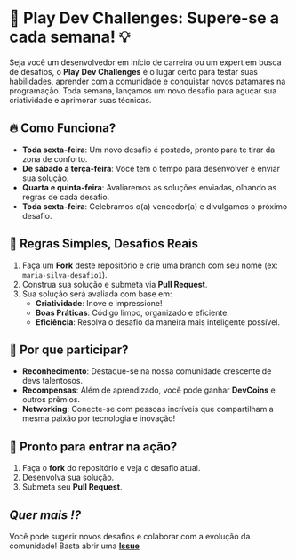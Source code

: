 # 🚀 **Play Dev Challenges**: Supere-se a cada semana! 💡

Seja você um desenvolvedor em início de carreira ou um expert em busca de desafios, o **Play Dev Challenges** é o lugar certo para testar suas habilidades, aprender com a comunidade e conquistar novos patamares na programação. Toda semana, lançamos um novo desafio para aguçar sua criatividade e aprimorar suas técnicas.

## 🔥 **Como Funciona?**
- **Toda sexta-feira**: Um novo desafio é postado, pronto para te tirar da zona de conforto.
- **De sábado a terça-feira**: Você tem o tempo para desenvolver e enviar sua solução.
- **Quarta e quinta-feira**: Avaliaremos as soluções enviadas, olhando as regras de cada desafio.
- **Toda sexta-feira**: Celebramos o(a) vencedor(a) e divulgamos o próximo desafio.

## 📏 **Regras Simples, Desafios Reais**
1. Faça um **Fork** deste repositório e crie uma branch com seu nome (ex: `maria-silva-desafio1`).
2. Construa sua solução e submeta via **Pull Request**.
3. Sua solução será avaliada com base em:
   - **Criatividade**: Inove e impressione!
   - **Boas Práticas**: Código limpo, organizado e eficiente.
   - **Eficiência**: Resolva o desafio da maneira mais inteligente possível.

## 🏅 **Por que participar?**
- **Reconhecimento**: Destaque-se na nossa comunidade crescente de devs talentosos.
- **Recompensas**: Além de aprendizado, você pode ganhar **DevCoins** e outros prêmios.
- **Networking**: Conecte-se com pessoas incríveis que compartilham a mesma paixão por tecnologia e inovação!

## 🎯 **Pronto para entrar na ação?**
1. Faça o **fork** do repositório e veja o desafio atual.
2. Desenvolva sua solução.
3. Submeta seu **Pull Request**.

## _Quer mais !?_
Você pode sugerir novos desafios e colaborar com a evolução da comunidade! 
Basta abrir uma **[Issue](https://github.com/Play-Dev-Community/challenges/issues)**
